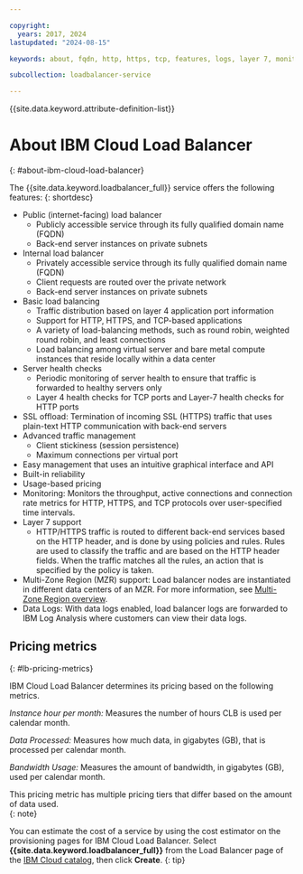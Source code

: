 ```yaml
---

copyright:
  years: 2017, 2024
lastupdated: "2024-08-15"

keywords: about, fqdn, http, https, tcp, features, logs, layer 7, monitoring, health checks

subcollection: loadbalancer-service

---
```


{{site.data.keyword.attribute-definition-list}}

# About IBM Cloud Load Balancer
{: #about-ibm-cloud-load-balancer}

The {{site.data.keyword.loadbalancer_full}} service offers the following features:
{: shortdesc}

* Public (internet-facing) load balancer
   * Publicly accessible service through its fully qualified domain name (FQDN)
   * Back-end server instances on private subnets
* Internal load balancer
   * Privately accessible service through its fully qualified domain name (FQDN)
   * Client requests are routed over the private network
   * Back-end server instances on private subnets
* Basic load balancing
   * Traffic distribution based on layer 4 application port information
   * Support for HTTP, HTTPS, and TCP-based applications
   * A variety of load-balancing methods, such as round robin, weighted round robin, and least connections
   * Load balancing among virtual server and bare metal compute instances that reside locally within a data center
* Server health checks
   * Periodic monitoring of server health to ensure that traffic is forwarded to healthy servers only
   * Layer 4 health checks for TCP ports and Layer-7 health checks for HTTP ports
* SSL offload: Termination of incoming SSL (HTTPS) traffic that uses plain-text HTTP communication with back-end servers
* Advanced traffic management
   * Client stickiness (session persistence)
   * Maximum connections per virtual port
* Easy management that uses an intuitive graphical interface and API
* Built-in reliability
* Usage-based pricing
* Monitoring: Monitors the throughput, active connections and connection rate metrics for HTTP, HTTPS, and TCP protocols over user-specified time intervals.
* Layer 7 support
   * HTTP/HTTPS traffic is routed to different back-end services based on the HTTP header, and is done by using policies and rules. Rules are used to classify the traffic and are based on the HTTP header fields. When the traffic matches all the rules, an action that is specified by the policy is taken.
* Multi-Zone Region (MZR) support: Load balancer nodes are instantiated in different data centers of an MZR. For more information, see [Multi-Zone Region overview](/docs/overview?topic=overview-locations#table-mzr).
* Data Logs: With data logs enabled, load balancer logs are forwarded to IBM Log Analysis where customers can view their data logs.

## Pricing metrics
{: #lb-pricing-metrics}

IBM Cloud Load Balancer determines its pricing based on the following metrics.

*Instance hour per month:* Measures the number of hours CLB is used per calendar month.  

*Data Processed:* Measures how much data, in gigabytes (GB), that is processed per calendar month.  

*Bandwidth Usage:* Measures the amount of bandwidth, in gigabytes (GB), used per calendar month. 

This pricing metric has multiple pricing tiers that differ based on the amount of data used.  
{: note}

You can estimate the cost of a service by using the cost estimator on the provisioning pages for IBM Cloud Load Balancer. Select **{{site.data.keyword.loadbalancer_full}}** from the Load Balancer page of the [IBM Cloud catalog](https://cloud.ibm.com/catalog/infrastructure/load-balancer-group), then click **Create**.
{: tip}

